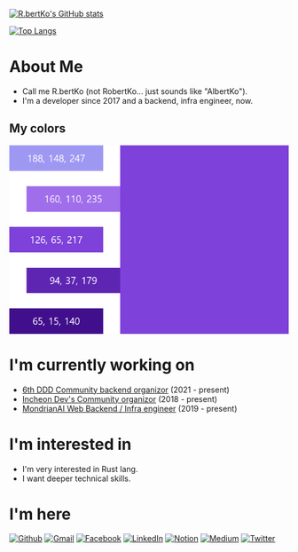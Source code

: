[![R.bertKo's GitHub stats](https://github-readme-stats.vercel.app/api?username=RbertKo&theme=radical)](https://github.com/anuraghazra/github-readme-stats)

[![Top Langs](https://github-readme-stats.vercel.app/api/top-langs/?username=RbertKo&layout=compact&theme=radical)](https://github.com/anuraghazra/github-readme-stats)

# About Me
 - Call me R.bertKo (not RobertKo... just sounds like "AlbertKo").
 - I'm a developer since 2017 and a backend, infra engineer, now.

## My colors
<div style="display: flex; justify-content: space-between; background: #7e41d9">
<img src="my-colors.png" alt="drawing" width="200"/>
</div>

# I'm currently working on
 - [6th DDD Community backend organizor](https://github.com/DevelopDesignDayDay) (2021 - present)
 - [Incheon Dev's Community organizor](https://incheon.devs.co.kr/) (2018 - present)
 - [MondrianAI Web Backend / Infra engineer](https://mondrian.ai/) (2019 - present)

# I'm interested in
 - I'm very interested in Rust lang.
 - I want deeper technical skills.

# I'm here

[![Github](https://img.shields.io/badge/GitHub-181717?style=flat-square&logo=GitHub&logoColor=white&link=https://github.com/RbertKo)](https://github.com/RbertKo)
[![Gmail](https://img.shields.io/badge/Gmail-EA4335?style=flat-square&logo=Gmail&logoColor=white&link=mailto:myeongsku@gmail.com)](mailto:myeongsku@gmail.com)
[![Facebook](https://img.shields.io/badge/Facebook-1877F2?style=flat-square&logo=Facebook&logoColor=white&link=https://www.facebook.com/myeongsku/)](https://www.facebook.com/myeongsku/)
[![LinkedIn](https://img.shields.io/badge/LinkedIn-0A66C2?style=flat-square&logo=LinkedIn&logoColor=white&link=https://www.linkedin.com/in/명석-고-13439016a/)](https://www.linkedin.com/in/명석-고-13439016a/)
[![Notion](https://img.shields.io/badge/Notion-000000?style=flat-square&logo=Notion&logoColor=white&link=https://rbertko.notion.site/R-bertKo-b3eb36c005954e0abab939d5eda43f44)](https://rbertko.notion.site/R-bertKo-b3eb36c005954e0abab939d5eda43f44)
[![Medium](https://img.shields.io/badge/Medium-000000?style=flat-square&logo=Medium&logoColor=white&link=https://medium.com/@r.bertko)](https://medium.com/@myeongsku_19630)
[![Twitter](https://img.shields.io/badge/Twitter-1DA1F2?style=flat-square&logo=Twitter&logoColor=white&link=https://twitter.com/RbertKo)](https://twitter.com/RbertKo)
